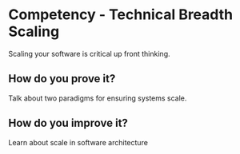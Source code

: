 # Competency - Technical Breadth Scaling

Scaling your software is critical up front thinking.

## How do you prove it?

Talk about two paradigms for ensuring systems scale.

## How do you improve it?

Learn about scale in software architecture 

